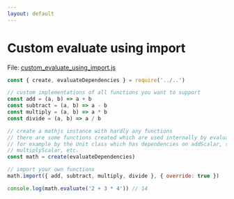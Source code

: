 ```yaml
---
layout: default
---
```


# Custom evaluate using import

File: [custom_evaluate_using_import.js](custom_evaluate_using_import.js)

```js
const { create, evaluateDependencies } = require('../..')

// custom implementations of all functions you want to support
const add = (a, b) => a + b
const subtract = (a, b) => a - b
const multiply = (a, b) => a * b
const divide = (a, b) => a / b

// create a mathjs instance with hardly any functions
// there are some functions created which are used internally by evaluate though,
// for example by the Unit class which has dependencies on addScalar, subtract,
// multiplyScalar, etc.
const math = create(evaluateDependencies)

// import your own functions
math.import({ add, subtract, multiply, divide }, { override: true })

console.log(math.evaluate('2 + 3 * 4')) // 14

```

<!-- Note: This file is automatically generated. Changes made in this file will be overridden. -->

